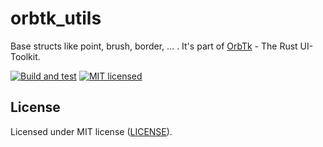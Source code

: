 # orbtk_utils

Base structs like point, brush, border, ... . It's part of [OrbTk](https://github.com/redox-os/orbtk) - The Rust UI-Toolkit.

[![Build and test](https://github.com/redox-os/orbtk/workflows/CI/badge.svg)](https://github.com/redox-os/orbtk/actions)
[![MIT licensed](https://img.shields.io/badge/license-MIT-blue.svg)](../../LICENSE)


## License

Licensed under MIT license ([LICENSE](../../LICENSE)).
